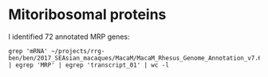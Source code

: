 # Mitoribosomal proteins

I identified 72 annotated MRP genes:
```
grep 'mRNA' ~/projects/rrg-ben/ben/2017_SEAsian_macaques/MacaM/MacaM_Rhesus_Genome_Annotation_v7.6.8.gff | egrep 'MRP' | egrep 'transcript_01' | wc -l
```
